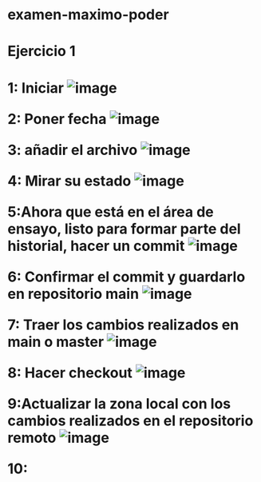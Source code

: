 # examen-maximo-poder

<h1>Ejercicio 1<h1>
  
  1: Iniciar ![image](https://user-images.githubusercontent.com/114684235/205108751-dacba610-4350-4efb-9cbe-d33ef4bc4f0c.png)

  2: Poner fecha ![image](https://user-images.githubusercontent.com/114684235/205108899-52ee12de-cbf7-4f33-92d3-41681f436fb5.png)

  3: añadir el archivo ![image](https://user-images.githubusercontent.com/114684235/205109701-6eede9c6-8202-4c91-a2a3-15352c7387e6.png)
  
  4: Mirar su estado ![image](https://user-images.githubusercontent.com/114684235/205110063-08dba754-e40a-45d3-9d39-4891ea216592.png)


  5:Ahora que está en el área de ensayo, listo para formar parte del historial, hacer un commit ![image](https://user-images.githubusercontent.com/114684235/205110460-51e01982-249f-4fb4-82aa-87c4866fc10e.png)

  6: Confirmar el commit y guardarlo en repositorio main ![image](https://user-images.githubusercontent.com/114684235/205117584-07c8d3a0-5114-4f5b-9caa-4b49a9bbf4f3.png)


  7: Traer los cambios realizados en main o master ![image](https://user-images.githubusercontent.com/114684235/205117866-0d78849b-3be2-4d26-9d3e-5f912f6d7503.png)

  8: Hacer checkout ![image](https://user-images.githubusercontent.com/114684235/205117993-79485f9b-65cd-469d-9d6f-caf88d666c65.png)

  9:Actualizar la zona local con los cambios realizados en el repositorio remoto ![image](https://user-images.githubusercontent.com/114684235/205118243-252ce303-8361-45d1-8730-0193ded5f44e.png)

  10: 
